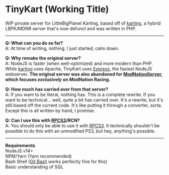 # TinyKart (Working Title)
WIP private server for LittleBigPlanet Karting, based off of [karting], a hybrid LBPK/MDNR server that's now defunct and was written in PHP.

---
**Q: What can you do so far?**  
A: At time of writing, nothing. I just started, calm down.

**Q: Why remake the original server?**  
A: NodeJS is faster (when well-optimized) and more modern than PHP. While [karting] uses Apache, TinyKart uses [Express], the fastest NodeJS webserver. **The original server was also abandoned for [ModNationServer](https://github.com/derole1/ModNationServer), which focuses *exclusively* on ModNation Racing.**

**Q: How much has carried over from that server?**  
A: If you want to be literal, nothing has. This is a complete rewrite. If you want to be technical... well, quite a bit has carried over. It's a rewrite, but it's still based off the current code. It's like putting it through a converter, sorta. Except this is all written by hand, I promise.

**Q: Can I use this with [RPCS3]/RCN?**  
A: You should only be able to use it with [RPCS3]. It technically shouldn't be possible to do this with an unmodified PS3, but hey, anything's possible.

---

**Requirements**  
NodeJS v14+  
NPM/Yarn (Yarn recommended)  
Bash Shell ([Git Bash](https://git-scm.com/downloads) works perfectly fine for this)  
Basic understanding of SQL

[karting]: https://github.com/Gamer4647/karting-archive
[Express]: https://www.npmjs.com/package/express
[RPCS3]: https://rpcs3.net/
